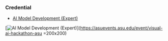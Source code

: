 ### Credential
- [AI Model Development (Expert)](https://api.credid.asu.edu/v1/public/badges/dc43b02a-3cc5-4196-b0fb-ca58l/image)

[![AI Model Development (Expert)](https://cremo-credid-prod-artifacts.s3.us-west-2.amazonaws.com/d3359441-72d7-4618-b66a-ec8f272bc4f1/d3359441-72d7-4618-b66a-ec8f272bc4f1.png?X-Amz-Algorithm=AWS4-HMAC-SHA256&X-Amz-Content-Sha256=UNSIGNED-PAYLOAD&X-Amz-Credential=ASIA3FLDXGAKSFO4V5QR%2F20250215%2Fus-west-2%2Fs3%2Faws4_request&X-Amz-Date=20250215T231639Z&X-Amz-Expires=600&X-Amz-Security-Token=IQoJb3JpZ2luX2VjECcaCXVzLXdlc3QtMiJIMEYCIQCnZs9fiaJ6Hnfj0WMa4MDUoNkNPT4Jt8pcaKtzeVJyZwIhAIovMua9r7khL3qJAPca%2B4w4ExXkssGIFmK7WZKWAVr1KoQDCFAQABoMNzY3Mzk3NjcwOTMzIgxrRRQOVIBTosG3uhkq4QKB0Qq2EwMfAocFCd4xJLmbk1cymIPFgKx3WdbVfFgCVL0e48OVfcCvgOcu34IjjLRacHWHXNZZQMevbpWEUYoLyiBW4svnkeobE6E6eEL0o%2F%2FnIr1K2XvFKxhB94kpoBy7MkFdBR%2BhaNumaWfrj2QuZP1GwEjvoDg26ZKt2FTLPr98tPcIjqbwN%2Bs59TWDiu6RG1NMBrqG%2F02Pp0ggL8Czs63LRwzieP9WrQkmaq%2FuKj2VFCVHLJtcMwxBrPK7%2BvFy9I5fqBtF6O2EvKuxgr2qGIg1tO3UTOPrH8jQe2i%2F3g3m4XKX816j%2FOyYl6FrQ9lcYNdOYxS%2BNL71Hteg3KeuHYTJK%2FLxCH7SiI1DLtTVcTbhIoSFLaEi5XNoeu05iFpQzw%2BsbEPt6bAQIDD2b5sVuvNEhdnq4TKdl7l1Lr24voHzYHwVT6rzqT1OoAcae%2Fhmh%2BequH3pVlRpnPBNr0rR%2BTCIucS9BjqdAUY6%2FWwlV72hVZKHT1aIXbxqPZceIkznLU1q1pisU%2B0dek%2Fd8gacUkNast3T4cnd72DnUvoGuqEaJBTIIUhCpYYdkNK1VbNbHoAQO8l82%2BB%2F3YZX1OdYAqa4sjoSivZYFbZUW%2FgxEJPZdit5dU5%2FXUbEUiBdYmMtN1iuMKpbDrem%2FizrqAKuVyYOX90J9448IeCH6K2tnZsVKor74%2FE%3D&X-Amz-Signature=6182e8aac0a71893436461b17f64d83238ee5022d764db776330f0f56b0a1f68&X-Amz-SignedHeaders=host&x-id=GetObject)](https://asuevents.asu.edu/event/visual-ai-hackathon-asu =200x200)
